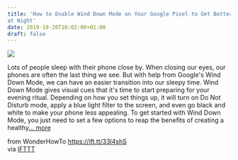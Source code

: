 ```yaml
---
title: 'How to Enable Wind Down Mode on Your Google Pixel to Get Better Sleep
at Night'
date: 2019-10-20T16:02:00+01:00
draft: false
---
```


[![](https://img.wonderhowto.com/img/27/83/63704953694415/0/enable-wind-down-mode-your-google-pixel-get-better-sleep-night.1280x600.jpg)](https://android.gadgethacks.com/how-to/enable-wind-down-mode-your-google-pixel-get-better-sleep-night-0207204/)

Lots of people sleep with their phone close by. When closing our eyes, our phones are often the last thing we see. But with help from Google's Wind Down Mode, we can have an easier transition into our sleepy time. Wind Down Mode gives visual cues that it's time to start preparing for your evening ritual. Depending on how you set things up, it will turn on Do Not Disturb mode, apply a blue light filter to the screen, and even go black and white to make your phone less appealing. To get started with Wind Down Mode, you just need to set a few options to reap the benefits of creating a healthy[... more](https://android.gadgethacks.com/how-to/enable-wind-down-mode-your-google-pixel-get-better-sleep-night-0207204/)

  
  
from WonderHowTo https://ift.tt/33l4shS  
via [IFTTT](https://ifttt.com/?ref=da&site=blogger)